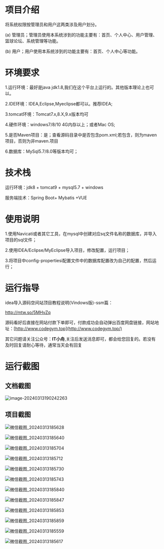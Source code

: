 # 项目介绍

将系统权限按管理员和用户这两类涉及用户划分。



(a) 管理员；管理员使用本系统涉到的功能主要有：首页、个人中心、用户管理、篮球论坛、系统管理等功能。



(b) 用户；用户使用本系统涉到的功能主要有：首页、个人中心等功能。







# 环境要求

1.运行环境：最好是java jdk1.8,我们在这个平台上运行的。其他版本理论上也可以。 

2.IDE环境：IDEA,Eclipse,Myeclipse都可以。推荐IDEA; 

3.tomcat环境：Tomcat7.x,8.X,9.x版本均可 

4.硬件环境：windows7/8/10 4G内存以上；或者Mac OS; 

5.是否Maven项目：是；查看源码目录中是否包含pom.xml;若包含，则为maven项目，否则为非maven.项目 

6.数据库：MySql5.7/8.0等版本均可；



# 技术栈

运行环境：jdk8 + tomcat9 + mysql5.7 + windows

服务端技术：Spring Boot+ Mybatis +VUE



# 使用说明

1.使用Navicati或者其它工具，在mysql中创建对应sq文件名称的数据库，并导入项目的sql文件； 

2.使用IDEA/Eclipse/MyEclipse导入项目，修改配置，运行项目； 

3.将项目中config-propertiesi配置文件中的数据库配置改为自己的配置，然后运行；

# 运行指导

idea导入源码空间站顶目教程说明(Vindows版)-ssm篇：

http://mtw.so/5MHvZq 

源码看好后直接在网站付款下单即可，付款成功会自动弹出百度网盘链接，网站地址：[http://www.codegym.top](http://www.codegym.top/)

其它问题请关注公众号：**IT小舟**,关注后发送消息即可，都会给您回复的。若没有及时回复请耐心等待，通常当天会有回复

# 运行截图

## 文档截图

![image-20240313190242263](https://gulimallcativen.oss-cn-shenzhen.aliyuncs.com/bishe5/image-20240313190242263.png)



## 项目截图

![微信截图_20240313185628](https://gulimallcativen.oss-cn-shenzhen.aliyuncs.com/bishe5/%E5%BE%AE%E4%BF%A1%E6%88%AA%E5%9B%BE_20240313185628.png)

![微信截图_20240313185640](https://gulimallcativen.oss-cn-shenzhen.aliyuncs.com/bishe5/%E5%BE%AE%E4%BF%A1%E6%88%AA%E5%9B%BE_20240313185640.png)

![微信截图_20240313185704](https://gulimallcativen.oss-cn-shenzhen.aliyuncs.com/bishe5/%E5%BE%AE%E4%BF%A1%E6%88%AA%E5%9B%BE_20240313185704.png)

![微信截图_20240313185712](https://gulimallcativen.oss-cn-shenzhen.aliyuncs.com/bishe5/%E5%BE%AE%E4%BF%A1%E6%88%AA%E5%9B%BE_20240313185712.png)

![微信截图_20240313185730](https://gulimallcativen.oss-cn-shenzhen.aliyuncs.com/bishe5/%E5%BE%AE%E4%BF%A1%E6%88%AA%E5%9B%BE_20240313185730.png)

![微信截图_20240313185743](https://gulimallcativen.oss-cn-shenzhen.aliyuncs.com/bishe5/%E5%BE%AE%E4%BF%A1%E6%88%AA%E5%9B%BE_20240313185743.png)

![微信截图_20240313185840](https://gulimallcativen.oss-cn-shenzhen.aliyuncs.com/bishe5/%E5%BE%AE%E4%BF%A1%E6%88%AA%E5%9B%BE_20240313185840.png)

![微信截图_20240313185847](https://gulimallcativen.oss-cn-shenzhen.aliyuncs.com/bishe5/%E5%BE%AE%E4%BF%A1%E6%88%AA%E5%9B%BE_20240313185847.png)

![微信截图_20240313185853](https://gulimallcativen.oss-cn-shenzhen.aliyuncs.com/bishe5/%E5%BE%AE%E4%BF%A1%E6%88%AA%E5%9B%BE_20240313185853.png)

![微信截图_20240313185859](https://gulimallcativen.oss-cn-shenzhen.aliyuncs.com/bishe5/%E5%BE%AE%E4%BF%A1%E6%88%AA%E5%9B%BE_20240313185859.png)

![微信截图_20240313185559](https://gulimallcativen.oss-cn-shenzhen.aliyuncs.com/bishe5/%E5%BE%AE%E4%BF%A1%E6%88%AA%E5%9B%BE_20240313185559.png)

![微信截图_20240313185617](https://gulimallcativen.oss-cn-shenzhen.aliyuncs.com/bishe5/%E5%BE%AE%E4%BF%A1%E6%88%AA%E5%9B%BE_20240313185617.png)

